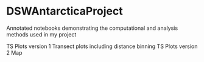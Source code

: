 # DSWAntarcticaProject
Annotated notebooks demonstrating the computational and analysis methods used in my project

TS Plots version 1
Transect plots including distance binning
TS Plots version 2
Map
